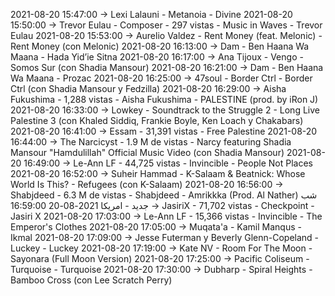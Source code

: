 2021-08-20 15:47:00 -> Lexi Lalauni - Metanoia - Divine
2021-08-20 15:50:00 -> Trevor Eulau - Composer - 297 vistas - Music in Waves - Trevor Eulau
2021-08-20 15:53:00 -> Aurelio Valdez - Rent Money (feat. Melonic) - Rent Money (con Melonic)
2021-08-20 16:13:00 -> Dam - Ben Haana Wa Maana - Hada Yid’ie Sitna
2021-08-20 16:17:00 -> Ana Tijoux - Vengo - Somos Sur (con Shadia Mansour)
2021-08-20 16:21:00 -> Dam - Ben Haana Wa Maana - Prozac
2021-08-20 16:25:00 -> 47soul - Border Ctrl - Border Ctrl (con Shadia Mansour y Fedzilla)
2021-08-20 16:29:00 -> Aisha Fukushima - 1,288 vistas - Aisha Fukushima - PALESTINE (prod. by iRon J)
2021-08-20 16:33:00 -> Lowkey - Soundtrack to the Struggle 2 - Long Live Palestine 3 (con Khaled Siddiq, Frankie Boyle, Ken Loach y Chakabars)
2021-08-20 16:41:00 -> Essam - 31,391 vistas - Free Palestine
2021-08-20 16:44:00 -> The Narcicyst - 1.9 M de vistas - Narcy featuring Shadia Mansour "Hamdulillah" Official Music Video (con Shadia Mansour)
2021-08-20 16:49:00 -> Le-Ann LF - 44,725 vistas - Invincible - People Not Places
2021-08-20 16:52:00 -> Suheir Hammad - K-Salaam & Beatnick: Whose World Is This? - Refugees (con K-Salaam)
2021-08-20 16:56:00 -> Shabjdeed - 6.3 M de vistas - Shabjdeed - Amrikkka (Prod. Al Nather) شب جديد - امريكا
2021-08-20 16:59:00 -> JasiriX - 71,702 vistas - Checkpoint - Jasiri X
2021-08-20 17:03:00 -> Le-Ann LF - 15,366 vistas - Invincible - The Emperor's Clothes
2021-08-20 17:05:00 -> Muqata'a - Kamil Manqus - Ikmal
2021-08-20 17:09:00 -> Jesse Futerman y Beverly Glenn-Copeland - Luckey - Luckey
2021-08-20 17:19:00 -> Kate NV - Room For The Moon - Sayonara (Full Moon Version)
2021-08-20 17:25:00 -> Pacific Coliseum - Turquoise - Turquoise
2021-08-20 17:30:00 -> Dubharp - Spiral Heights - Bamboo Cross (con Lee Scratch Perry)
